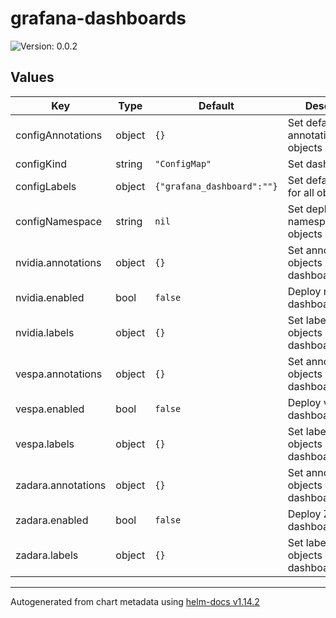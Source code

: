 # grafana-dashboards

![Version: 0.0.2](https://img.shields.io/badge/Version-0.0.2-informational?style=flat-square)

## Values

| Key | Type | Default | Description |
|-----|------|---------|-------------|
| configAnnotations | object | `{}` | Set default annotations for all objects |
| configKind | string | `"ConfigMap"` | Set dashboard kind |
| configLabels | object | `{"grafana_dashboard":""}` | Set default labels for all objects |
| configNamespace | string | `nil` | Set deployment namespace for objects |
| nvidia.annotations | object | `{}` | Set annotations for objects in dashboards/nvidia |
| nvidia.enabled | bool | `false` | Deploy nvidia dashboards |
| nvidia.labels | object | `{}` | Set labels for objects in dashboards/nvidia |
| vespa.annotations | object | `{}` | Set annotations for objects in dashboards/nvidia |
| vespa.enabled | bool | `false` | Deploy vespa dashboards |
| vespa.labels | object | `{}` | Set labels for objects in dashboards/nvidia |
| zadara.annotations | object | `{}` | Set annotations for objects in dashboards/zadara |
| zadara.enabled | bool | `false` | Deploy Zadara dashboards |
| zadara.labels | object | `{}` | Set labels for objects in dashboards/zadara |

----------------------------------------------
Autogenerated from chart metadata using [helm-docs v1.14.2](https://github.com/norwoodj/helm-docs/releases/v1.14.2)
